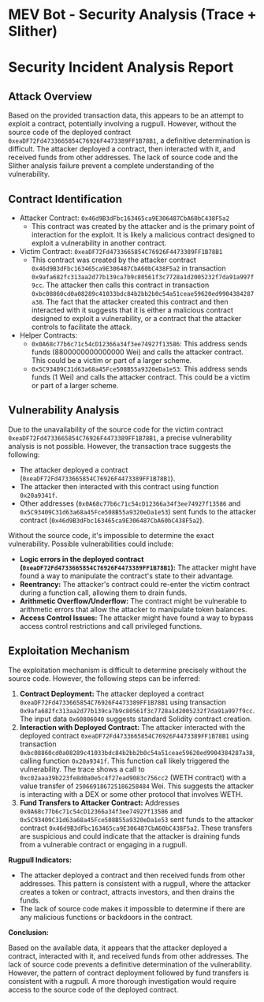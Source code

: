 # MEV Bot - Security Analysis (Trace + Slither)

# Security Incident Analysis Report

## Attack Overview
Based on the provided transaction data, this appears to be an attempt to exploit a contract, potentially involving a rugpull. However, without the source code of the deployed contract `0xeaDF72Fd4733665854C76926F4473389FF1B78B1`, a definitive determination is difficult. The attacker deployed a contract, then interacted with it, and received funds from other addresses. The lack of source code and the Slither analysis failure prevent a complete understanding of the vulnerability.

## Contract Identification
- Attacker Contract: `0x46d9B3dFbc163465ca9E306487CbA60bC438F5a2`
    - This contract was created by the attacker and is the primary point of interaction for the exploit. It is likely a malicious contract designed to exploit a vulnerability in another contract.
- Victim Contract: `0xeaDF72Fd4733665854C76926F4473389FF1B78B1`
    - This contract was created by the attacker contract `0x46d9B3dFbc163465ca9E306487CbA60bC438F5a2` in transaction `0x9afa682fc313aa2d77b139ca7b9c80561f3c7728a1d2005232f7da91a997f9cc`.  The attacker then calls this contract in transaction `0xbc08860cd0a08289c41033bdc84b2bb2b0c54a51ceae59620ed9904384287a38`.  The fact that the attacker created this contract and then interacted with it suggests that it is either a malicious contract designed to exploit a vulnerability, or a contract that the attacker controls to facilitate the attack.
- Helper Contracts:
    - `0x0A68c77b6c71c54cD12366a34f3ee74927f13586`: This address sends funds (8800000000000000 Wei) and calls the attacker contract. This could be a victim or part of a larger scheme.
    - `0x5C93409C31d63a68a45Fce508B55a9320eDa1e53`: This address sends funds (1 Wei) and calls the attacker contract. This could be a victim or part of a larger scheme.

## Vulnerability Analysis
Due to the unavailability of the source code for the victim contract `0xeaDF72Fd4733665854C76926F4473389FF1B78B1`, a precise vulnerability analysis is not possible. However, the transaction trace suggests the following:

- The attacker deployed a contract (`0xeaDF72Fd4733665854C76926F4473389FF1B78B1`).
- The attacker then interacted with this contract using function `0x20a9341f`.
- Other addresses (`0x0A68c77b6c71c54cD12366a34f3ee74927f13586` and `0x5C93409C31d63a68a45Fce508B55a9320eDa1e53`) sent funds to the attacker contract (`0x46d9B3dFbc163465ca9E306487CbA60bC438F5a2`).

Without the source code, it's impossible to determine the exact vulnerability. Possible vulnerabilities could include:

- **Logic errors in the deployed contract (`0xeaDF72Fd4733665854C76926F4473389FF1B78B1`):** The attacker might have found a way to manipulate the contract's state to their advantage.
- **Reentrancy:** The attacker's contract could re-enter the victim contract during a function call, allowing them to drain funds.
- **Arithmetic Overflow/Underflow:** The contract might be vulnerable to arithmetic errors that allow the attacker to manipulate token balances.
- **Access Control Issues:** The attacker might have found a way to bypass access control restrictions and call privileged functions.

## Exploitation Mechanism
The exploitation mechanism is difficult to determine precisely without the source code. However, the following steps can be inferred:

1. **Contract Deployment:** The attacker deployed a contract `0xeaDF72Fd4733665854C76926F4473389FF1B78B1` using transaction `0x9afa682fc313aa2d77b139ca7b9c80561f3c7728a1d2005232f7da91a997f9cc`. The input data `0x60806040` suggests standard Solidity contract creation.
2. **Interaction with Deployed Contract:** The attacker interacted with the deployed contract `0xeaDF72Fd4733665854C76926F4473389FF1B78B1` using transaction `0xbc08860cd0a08289c41033bdc84b2bb2b0c54a51ceae59620ed9904384287a38`, calling function `0x20a9341f`. This function call likely triggered the vulnerability. The trace shows a call to `0xc02aaa39b223fe8d0a0e5c4f27ead9083c756cc2` (WETH contract) with a value transfer of `250669186725186258484` Wei. This suggests the attacker is interacting with a DEX or some other protocol that involves WETH.
3. **Fund Transfers to Attacker Contract:** Addresses `0x0A68c77b6c71c54cD12366a34f3ee74927f13586` and `0x5C93409C31d63a68a45Fce508B55a9320eDa1e53` sent funds to the attacker contract `0x46d9B3dFbc163465ca9E306487CbA60bC438F5a2`. These transfers are suspicious and could indicate that the attacker is draining funds from a vulnerable contract or engaging in a rugpull.

**Rugpull Indicators:**

- The attacker deployed a contract and then received funds from other addresses. This pattern is consistent with a rugpull, where the attacker creates a token or contract, attracts investors, and then drains the funds.
- The lack of source code makes it impossible to determine if there are any malicious functions or backdoors in the contract.

**Conclusion:**

Based on the available data, it appears that the attacker deployed a contract, interacted with it, and received funds from other addresses. The lack of source code prevents a definitive determination of the vulnerability. However, the pattern of contract deployment followed by fund transfers is consistent with a rugpull. A more thorough investigation would require access to the source code of the deployed contract.
